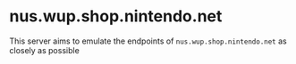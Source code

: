 # nus.wup.shop.nintendo.net

This server aims to emulate the endpoints of `nus.wup.shop.nintendo.net` as closely as possible